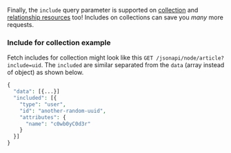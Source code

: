 Finally, the `include` query parameter is supported on [collection](https://www.drupal.org/docs/8/modules/json-api/glossary-of-terms-read-first#term-collection-resource) and [relationship resources](https://www.drupal.org/docs/8/modules/json-api/glossary-of-terms-read-first#term-relationship-resource) too! Includes on collections can save you _many_ more requests.

### Include for collection example

Fetch includes for collection might look like this `GET /jsonapi/node/article?include=uid`. The `included` are similar separated from the `data` (array instead of object) as shown below.

```php
{
  "data": [{...}]
  "included": [{
    "type": "user",
    "id": "another-random-uuid",
    "attributes": {
      "name": "c0wb0yC0d3r"
    }
  }]
}

```